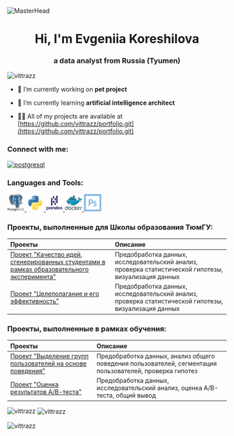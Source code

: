 ![MasterHead](https://jimdo-storage.freetls.fastly.net/image/182609908/1e677547-2510-4ba8-94f4-1ed7360bc6aa.jpg?format=pjpg&quality=80,90&auto=webp&disable=upscale&width=1200&height=630&crop=1:0.525)
<h1 align="center">Hi, I'm Evgeniia Koreshilova</h1>
<h3 align="center">a data analyst from Russia (Tyumen)</h3>

<p align="left"> <img src="https://komarev.com/ghpvc/?username=vittrazz&label=Profile%20views&color=0e75b6&style=flat" alt="vittrazz" /> </p>


- 🔭 I’m currently working on **pet project**

- 🌱 I’m currently learning **artificial intelligence architect**

- 👨‍💻 All of my projects are available at [https://github.com/vittrazz/portfolio.git](https://github.com/vittrazz/portfolio.git)

<h3 align="left">Connect with me: </h3>
<p align="left"> <a href="https://t.me/+79005091266" target="_blank" rel="noreferrer"> <img src="https://upload.wikimedia.org/wikipedia/commons/8/82/Telegram_logo.svg" alt="postgresql" width="40" height="40"/> </a>
</p>

<h3 align="left">Languages and Tools:</h3>
<p align="left"> <a href="https://www.postgresql.org" target="_blank" rel="noreferrer"> <img src="https://raw.githubusercontent.com/devicons/devicon/master/icons/postgresql/postgresql-original-wordmark.svg" alt="postgresql" width="40" height="40"/> </a> <a href="https://www.python.org" target="_blank" rel="noreferrer"> <img src="https://raw.githubusercontent.com/devicons/devicon/master/icons/python/python-original.svg" alt="python" width="40" height="40"/> </a> <a href="https://pandas.pydata.org" target="_blank" rel="noreferrer"> <img src="https://raw.githubusercontent.com/devicons/devicon/master/icons/pandas/pandas-original-wordmark.svg" alt="pandas" width="40" height="40"/> </a> <a href="https://www.docker.com/" target="_blank" rel="noreferrer"> <img src="https://raw.githubusercontent.com/devicons/devicon/master/icons/docker/docker-original-wordmark.svg" alt="docker" width="40" height="40"/> </a> <a href="https://www.photoshop.com/en" target="_blank" rel="noreferrer"> <img src="https://raw.githubusercontent.com/devicons/devicon/master/icons/photoshop/photoshop-line.svg" alt="photoshop" width="40" height="40"/> </a> </p>

### Проекты, выполненные для Школы образования ТюмГУ:
Проекты                       | Описание
:-----------------------------|:----------------------------------
[Проект "Качество идей, сгенерированных студентами в рамках образовательного эксперимента"](students_ideas.ipynb)|Предобработка данных, исследовательский анализ, проверка статистической гипотезы, визуализация данных
[Проект "Целеполагание и его эффективность"](goals.ipynb)|Предобработка данных, исследовательский анализ, проверка статистической гипотезы, визуализация данных

### Проекты, выполненные в рамках обучения:
Проекты | Описание
:-------|:--------
[Проект "Выделение групп пользователей на основе поведения"](apps.ipynb)|Предобработка данных, анализ общего поведения пользователей, сегментация пользователей, проверка гипотез
[Проект "Оценка результатов А/В-теста"]()|Предобработка данных, исследовательский анализ, оценка А/В-теста, общий вывод


<p><img align="left" src="https://github-readme-stats.vercel.app/api/top-langs?username=vittrazz&show_icons=true&locale=en&layout=compact" alt="vittrazz" /></p>

<p>&nbsp;<img align="center" src="https://github-readme-stats.vercel.app/api?username=vittrazz&show_icons=true&locale=en" alt="vittrazz" /></p>

<p><img align="center" src="https://github-readme-streak-stats.herokuapp.com/?user=vittrazz&" alt="vittrazz" /></p>


